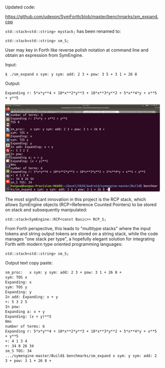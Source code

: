Updated code:

https://github.com/udexon/SymForth/blob/master/benchmarks/sm_expand.cpp

`std::stack<std::string> mystack;` has been renamed to:
```
std::stack<std::string> sm_S;
```

User may key in Forth like reverse polish notation at command line and obtain an expression from SymEngine.

Input:
```
$ ./sm_expand x sym: y sym: add: 2 3 + pow: 3 5 + 3 1 + 26 8 
```
Output:
```
Expanding r: 5*x*y**4 + 10*x**2*y**3 + 10*x**3*y**2 + 5*x**4*y + x**5 + y**5
```

<img src="SymForth_sm_expand.png" width="600">



The most significant innovation in this project is the RCP stack, which allows SymEngine objects (RCP=Reference Counted Pointers) to be stored on stack and subsequently manipulated:
```
std::stack<SymEngine::RCP<const Basic>> RCP_S;
```

From Forth perspective, this leads to "multitype stacks" where the input tokens and string output tokens are stored on a string stack, while the code manages "one stack per type", a hopefully elegant solution for integrating Forth with modern type oriented programming languages:
```
std::stack<std::string> sm_S;
```

Output text copy paste:
```
sm_proc:   x sym: y sym: add: 2 3 + pow: 3 1 + 26 8 +
sym: TOS x
Expanding: x
sym: TOS y
Expanding: y
In add: Expanding: x + y
+: 5 3 2 5
In pow: 
Expanding a: x + y
Expanding: (x + y)**5
0ms
number of terms: 6
Expanding r: 5*x*y**4 + 10*x**2*y**3 + 10*x**3*y**2 + 5*x**4*y + x**5 + y**5
+: 4 1 3 4
+: 34 8 26 34
sm_S TOS: 34
.../symengine-master/Build$ benchmarks/sm_expand x sym: y sym: add: 2 3 + pow: 3 1 + 26 8 +
```
